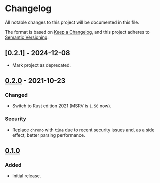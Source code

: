 <!-- markdownlint-disable MD024 -->

# Changelog

All notable changes to this project will be documented in this file.

The format is based on [Keep a Changelog](https://keepachangelog.com/en/1.0.0/),
and this project adheres to [Semantic Versioning](https://semver.org/spec/v2.0.0.html).

## [0.2.1] - 2024-12-08

- Mark project as deprecated.

## [0.2.0] - 2021-10-23

### Changed

- Switch to Rust edition 2021 (MSRV is `1.56` now).

### Security

- Replace `chrono` with `time` due to recent security issues and, as a side effect, better parsing
  performance.

## [0.1.0]

### Added

- Initial release.

[Unreleased]: https://github.com/dnaka91/chronver/compare/v0.2.0...HEAD
[0.2.0]: https://github.com/dnaka91/chronver/compare/v0.1.0...v0.2.0
[0.1.0]: https://github.com/dnaka91/chronver/releases/tag/v0.1.0
